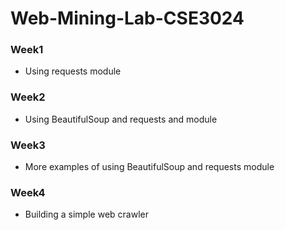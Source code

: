 # Web-Mining-Lab-CSE3024

### Week1 
- Using requests module
### Week2 
- Using BeautifulSoup and requests and module
### Week3
- More examples of using BeautifulSoup and requests module
### Week4
- Building a simple web crawler
